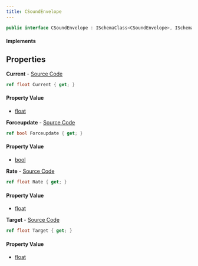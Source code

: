 ```yaml
---
title: CSoundEnvelope
---
```


```csharp
public interface CSoundEnvelope : ISchemaClass<CSoundEnvelope>, ISchemaField, ISchemaClass, INativeHandle
```

#### Implements

## Properties

**Current** - [Source Code](https://github.com/swiftly-solution/swiftlys2/blob/master/managed/src/SwiftlyS2.Generated/Schemas/Interfaces/CSoundEnvelope.cs#L16)

```csharp
ref float Current { get; }
```

#### Property Value

- [float](https://learn.microsoft.com/dotnet/api/system.single)

**Forceupdate** - [Source Code](https://github.com/swiftly-solution/swiftlys2/blob/master/managed/src/SwiftlyS2.Generated/Schemas/Interfaces/CSoundEnvelope.cs#L22)

```csharp
ref bool Forceupdate { get; }
```

#### Property Value

- [bool](https://learn.microsoft.com/dotnet/api/system.boolean)

**Rate** - [Source Code](https://github.com/swiftly-solution/swiftlys2/blob/master/managed/src/SwiftlyS2.Generated/Schemas/Interfaces/CSoundEnvelope.cs#L20)

```csharp
ref float Rate { get; }
```

#### Property Value

- [float](https://learn.microsoft.com/dotnet/api/system.single)

**Target** - [Source Code](https://github.com/swiftly-solution/swiftlys2/blob/master/managed/src/SwiftlyS2.Generated/Schemas/Interfaces/CSoundEnvelope.cs#L18)

```csharp
ref float Target { get; }
```

#### Property Value

- [float](https://learn.microsoft.com/dotnet/api/system.single)

